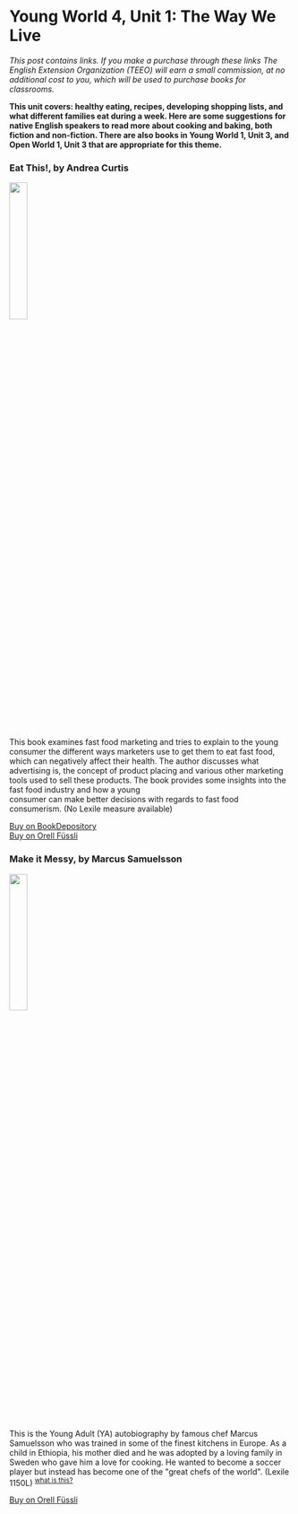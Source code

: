 # Young World 4, Unit 1: The Way We Live

*This post contains links. If you make a purchase through these links The English Extension Organization (TEEO) will earn a small commission, at no additional cost to you, which will be used to purchase books for classrooms.*

**This unit covers: healthy eating, recipes, developing shopping lists, and what different families eat during a week.   Here are some suggestions for native English speakers to read more about cooking and baking, both fiction and non-fiction.  There are also books in Young World 1, Unit 3, and Open World 1, Unit 3 that are appropriate for this theme.** 

### Eat This!, by Andrea Curtis

<img src="https://imgur.com/JerfxFx.png" width="25%" />

This book examines fast food marketing and tries to explain to the young consumer the different  ways marketers use to get them to eat fast food, which can negatively affect their health. The author  discusses what advertising is, the concept of product placing and various other marketing tools used  to sell these products. The book provides some insights into the fast food industry and how a young  
consumer can make better decisions with regards to fast food consumerism.
(No Lexile measure available)

<a href="https://www.bookdepository.com/Eat-This-Andrea-Curtis-Peggy-Collins/9780889955325" rel="nofollow"> Buy on BookDepository</a>  
<a href="https://www.orellfuessli.ch/shop/home/artikeldetails/A1037393229" rel="nofollow">Buy on Orell Füssli</a> 


### Make it Messy, by Marcus Samuelsson

<img src="https://i.imgur.com/g0kZ505.png" width="25%" />

This is the Young Adult (YA) autobiography by famous chef Marcus Samuelsson who was trained in some of the finest kitchens in Europe.  As a child in Ethiopia, his mother died and he was adopted by a loving family in Sweden who gave him a love for cooking.  He wanted to become a soccer player but instead has become one of the "great chefs of the world".  (Lexile 1150L) <sup>[what is this?](/resources/Lexile%20Levels)</sup>

<a href="https://www.orellfuessli.ch/shop/home/artikeldetails/A1034596066" rel="nofollow">Buy on Orell Füssli</a>
<!--stackedit_data:
eyJoaXN0b3J5IjpbMjIxNzY2NTUxLC0xNDgzNjc5MTIzLC0xNj
Q5ODU3NDc5XX0=
-->
